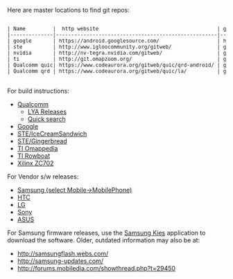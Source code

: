 Here are master locations to find git repos:

<pre>
<sub>
| Name         |  http website                                       | git prefix
|--------------|-----------------------------------------------------|----------------
| google       | https://android.googlesource.com/                   | https://android.googlesource.com
| ste          | http://www.igloocommunity.org/gitweb/               | git://igloocommunity.org/git
| nvidia       | http://nv-tegra.nvidia.com/gitweb/                  | git://nv-tegra.nvidia.com
| ti           | http://git.omapzoom.org/                            | git://git.omapzoom.org
| Qualcomm quic| https://www.codeaurora.org/gitweb/quic/qrd-android/ | git://codeaurora.org/quic/qrd-android
| Qualcomm qrd | https://www.codeaurora.org/gitweb/quic/la/          | git://codeaurora.org
</sub>
</pre>

For build instructions:

   * [Qualcomm](https://www.codeaurora.org/xwiki/bin/QAEP/)
      * [LYA Releases](https://downloads.cdmatech.com/qdc/)
      * [Quick search](https://support.cdmatech.com/search/faces/search.jspx?sessionControlDisabled=true)
   * [Google](http://source.android.com/source/building.html)
   * [STE/IceCreamSandwich](http://www.igloocommunity.org/support/Android_Getting_started_with_ICS)
   * [STE/Gingerbread](http://www.igloocommunity.org/support/Android_Getting_started_with_GB)
   * [TI Omappedia](http://www.omappedia.com/wiki/Building_Android_Filesystem)
   * [TI Rowboat](http://code.google.com/p/rowboat/)
   * [Xilinx ZC702](http://wiki.xilinx.com/android-on-zynq-getting-started-guide)


For Vendor s/w releases:

   * [Samsung (select Mobile->MobilePhone)](http://opensource.samsung.com)
   * [HTC](http://htcdev.com/devcenter/downloads)
   * [LG](http://www.lg.com/global/support/opensource/opensource.jsp)
   * [Sony](http://developer.sonymobile.com/downloads/all-android/)
   * [ASUS](http://support.asus.com/download/options.aspx?SLanguage=en)

For Samsung firmware releases, use the [Samsung Kies](http://www.samsung.com/us/kies/) application to download the software.  Older, outdated information may also be at:

   * http://samsungflash.webs.com/
   * http://samsung-updates.com/
   * http://forums.mobiledia.com/showthread.php?t=29450



